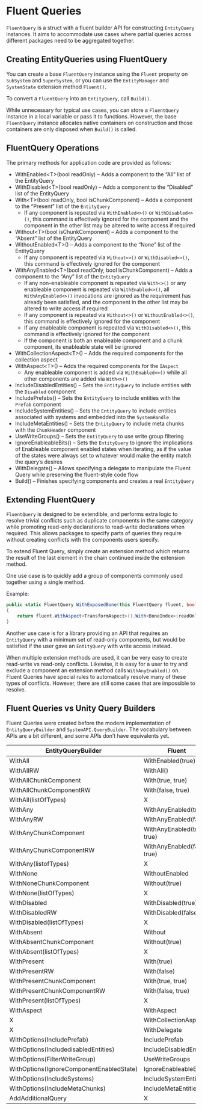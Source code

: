 # Fluent Queries

`FluentQuery` is a struct with a fluent builder API for constructing
`EntityQuery` instances. It aims to accommodate use cases where partial queries
across different packages need to be aggregated together.

## Creating EntityQueries using FluentQuery

You can create a base `FluentQuery` instance using the `Fluent` property on
`SubSystem` and `SuperSystem`, or you can use the `EntityManager` and
`SystemState` extension method `Fluent()`.

To convert a `FluentQuery` into an `EntityQuery`, call `Build()`.

While unnecessary for typical use cases, you can store a `FluentQuery` instance
in a local variable or pass it to functions. However, the base `FluentQuery`
instance allocates native containers on construction and those containers are
only disposed when `Build()` is called.

## FluentQuery Operations

The primary methods for application code are provided as follows:

-   WithEnabled\<T\>(bool readOnly) – Adds a component to the “All” list of the
    EntityQuery
-   WithDisabled\<T\>(bool readOnly) – Adds a component to the “Disabled” list
    of the EntityQuery
-   With\<T\>(bool readOnly, bool isChunkComponent) – Adds a component to the
    “Present” list of the `EntityQuery`
    -   If any component is repeated via `WithEnabled<>()` or
        `WithDisabled<>()`, this command is effectively ignored for the
        component and the component in the other list may be altered to write
        access if required
-   Without\<T\>(bool isChunkComponent) – Adds a component to the “Absent” list
    of the EntityQuery
-   WithoutEnabled\<T\>() – Adds a component to the “None” list of the
    EntityQuery
    -   If any component is repeated via `Without<>()` or `WithDisabled<>()`,
        this command is effectively ignored for the component
-   WithAnyEnabled\<T\>(bool readOnly, bool isChunkComponent) – Adds a component
    to the “Any” list of the `EntityQuery`
    -   If any non-enableable component is repeated via `With<>()` or any
        enableable component is repeated via `WithEnabled<>()`, all
        `WithAnyEnabled<>()` invocations are ignored as the requirement has
        already been satisfied, and the component in the other list may be
        altered to write access if required
    -   If any component is repeated via `Without<>()` or `WithoutEnabled<>()`,
        this command is effectively ignored for the component
    -   If any enableable component is repeated via `WithDisabled<>()`, this
        command is effectively ignored for the component
    -   If the component is both an enableable component and a chunk component,
        its enableable state will be ignored
-   WithCollectionAspect\<T\>() – Adds the required components for the
    collection aspect
-   WithAspect\<T\>() – Adds the required components for the `IAspect`
    -   Any enableable component is added via `WithEnabled<>()` while all other
        components are added via `With<>()`
-   IncludeDisabledEntities() – Sets the `EntityQuery` to include entities with
    the `Disabled` component
-   IncludePrefabs() – Sets the `EntityQuery` to include entities with the
    `Prefab` component
-   IncludeSystemEntities() – Sets the `EntityQuery` to include entities
    associated with systems and embedded into the `SystemHandle`
-   IncludeMetaEntities() – Sets the `EntityQuery` to include meta chunks with
    the `ChunkHeader` component
-   UseWriteGroups() – Sets the `EntityQuery` to use write group filtering
-   IgnoreEnableableBits() – Sets the `EntityQuery` to ignore the implications
    of Enableable component enabled states when iterating, as if the value of
    the states were always set to whatever would make the entity match the
    query’s desires
-   WithDelegate() – Allows specifying a delegate to manipulate the Fluent Query
    while preserving the fluent-style code flow
-   Build() – Finishes specifying components and creates a real `EntityQuery`

## Extending FluentQuery

`FluentQuery` is designed to be extendible, and performs extra logic to resolve
trivial conflicts such as duplicate components in the same category while
promoting read-only declarations to read-write declarations when required. This
allows packages to specify parts of queries they require without creating
conflicts with the components users specify.

To extend Fluent Query, simply create an extension method which returns the
result of the last element in the chain continued inside the extension method.

One use case is to quickly add a group of components commonly used together
using a single method.

Example:

```csharp
public static FluentQuery WithExposedBone(this FluentQuery fluent, bool readOnly)
{
    return fluent.WithAspect<TransformAspect>().With<BoneIndex>(readOnly).With<BoneOwningSkeletonReference>(readOnly);
}
```

Another use case is for a library providing an API that requires an
`EntityQuery` with a minimum set of read-only components, but would be satisfied
if the user gave an `EntityQuery` with write access instead.

When multiple extension methods are used, it can be very easy to create
read-write vs read-only conflicts. Likewise, it is easy for a user to try and
exclude a component an extension method calls `WithAnyEnabled()` on. Fluent
Queries have special rules to automatically resolve many of these types of
conflicts. However, there are still some cases that are impossible to resolve.

## Fluent Queries vs Unity Query Builders

Fluent Queries were created before the modern implementation of
`EntityQueryBuilder` and `SystemAPI.QueryBuilder`. The vocabulary between APIs
are a bit different, and some APIs don’t have equivalents yet.

| EntityQueryBuilder                       | Fluent                      |
|------------------------------------------|-----------------------------|
| WithAll                                  | WithEnabled(true)           |
| WithAllRW                                | WithAll()                   |
| WithAllChunkComponent                    | With(true, true)            |
| WithAllChunkComponentRW                  | With(false, true)           |
| WithAll(listOfTypes)                     | X                           |
| WithAny                                  | WithAnyEnabled(true)        |
| WithAnyRW                                | WithAnyEnabled(false)       |
| WithAnyChunkComponent                    | WithAnyEnabled(true, true)  |
| WithAnyChunkComponentRW                  | WithAnyEnabled(false, true) |
| WithAny(listofTypes)                     | X                           |
| WithNone                                 | WithoutEnabled              |
| WithNoneChunkComponent                   | Without(true)               |
| WithNone(listOfTypes)                    | X                           |
| WithDisabled                             | WithDisabled(true)          |
| WithDisabledRW                           | WithDisabled(false)         |
| WithDisabled(listOfTypes)                | X                           |
| WithAbsent                               | Without                     |
| WithAbsentChunkComponent                 | Without(true)               |
| WithAbsent(listOfTypes)                  | X                           |
| WithPresent                              | With(true)                  |
| WithPresentRW                            | With(false)                 |
| WithPresentChunkComponent                | With(true, true)            |
| WithPresentChunkComponentRW              | With(false, true)           |
| WithPresent(listOfTypes)                 | X                           |
| WithAspect                               | WithAspect                  |
| X                                        | WithCollectionAspect        |
| X                                        | WithDelegate                |
| WithOptions(IncludePrefab)               | IncludePrefab               |
| WithOptions(IncludedisabledEntities)     | IncludeDisabledEntities     |
| WithOptions(FilterWriteGroup)            | UseWriteGroups              |
| WithOptions(IgnoreComponentEnabledState) | IgnoreEnableableBits        |
| WithOptions(IncludeSystems)              | IncludeSystemEntities       |
| WithOptions(IncludeMetaChunks)           | IncludeMetaEntities         |
| AddAdditionalQuery                       | X                           |
